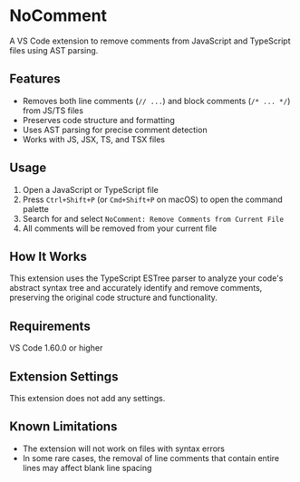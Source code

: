 # NoComment

A VS Code extension to remove comments from JavaScript and TypeScript files using AST parsing.

## Features

- Removes both line comments (`// ...`) and block comments (`/* ... */`) from JS/TS files
- Preserves code structure and formatting
- Uses AST parsing for precise comment detection
- Works with JS, JSX, TS, and TSX files

## Usage

1. Open a JavaScript or TypeScript file
2. Press `Ctrl+Shift+P` (or `Cmd+Shift+P` on macOS) to open the command palette
3. Search for and select `NoComment: Remove Comments from Current File`
4. All comments will be removed from your current file

## How It Works

This extension uses the TypeScript ESTree parser to analyze your code's abstract syntax tree and accurately identify and remove comments, preserving the original code structure and functionality.

## Requirements

VS Code 1.60.0 or higher

## Extension Settings

This extension does not add any settings.

## Known Limitations

- The extension will not work on files with syntax errors
- In some rare cases, the removal of line comments that contain entire lines may affect blank line spacing
